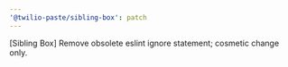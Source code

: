 ```yaml
---
'@twilio-paste/sibling-box': patch
---
```


[Sibling Box] Remove obsolete eslint ignore statement; cosmetic change only.
